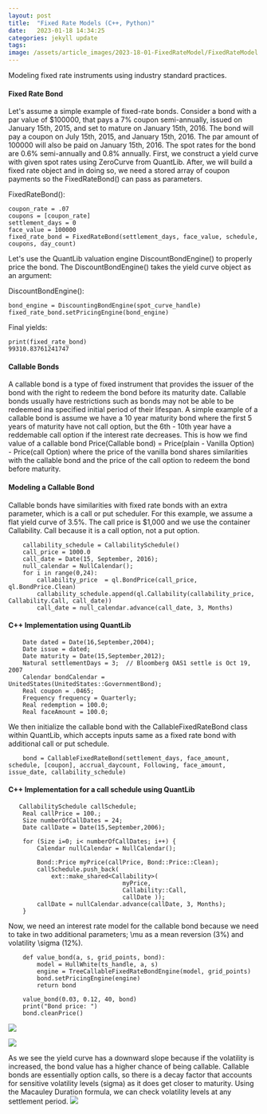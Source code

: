 ```yaml
---
layout: post
title:  "Fixed Rate Models (C++, Python)"
date:   2023-01-18 14:34:25
categories: jekyll update
tags: 
image: /assets/article_images/2023-18-01-FixedRateModel/FixedRateModel.jpg
---
```

Modeling fixed rate instruments using industry standard practices.

#### Fixed Rate Bond
Let's assume a simple example of fixed-rate bonds. Consider a bond with a par value of $100000, that pays a 7% coupon semi-annually, issued on January 15th, 2015, and set to mature on January 15th, 2016. The bond will pay a coupon on July 15th, 2015, and January 15th, 2016. The par amount of 100000 will also be paid on January 15th, 2016. The spot rates for the bond are 0.6% semi-annually and 0.8% annually. 
First, we construct a yield curve with given spot rates using ZeroCurve from QuantLib. After, we will build a fixed rate object and in doing so, we need a stored array of coupon payments so the FixedRateBond() can pass as parameters. 

FixedRateBond():

    coupon_rate = .07
    coupons = [coupon_rate]
    settlement_days = 0
    face_value = 100000
    fixed_rate_bond = FixedRateBond(settlement_days, face_value, schedule, coupons, day_count)

Let's use the QuantLib valuation engine DiscountBondEngine() to properly price the bond. The DiscountBondEngine() takes the yield curve object as an argument:

DiscountBondEngine():

    bond_engine = DiscountingBondEngine(spot_curve_handle)
    fixed_rate_bond.setPricingEngine(bond_engine)

Final yields:

    print(fixed_rate_bond)
    99310.83761241747
    

#### Callable Bonds
A callable bond is a type of fixed instrument that provides the issuer of the bond with the right to redeem the bond before its maturity date. Callable bonds usually have restrictions such as bonds may not be able to be redeemed ina specified initial period of their lifespan. A simple example of a callable bond is assume we have a 10 year maturity bond where the first 5 years of maturity have not call option, but the 6th - 10th year have a reddemable call option if the interest rate decreases. This is how we find value of a callable bond Price(Callable bond) = Price(plain - Vanilla Option) - Price(call Option) where the price of the vanilla bond shares similarities with the callable bond and the price of the call option to redeem the bond before maturity.

#### Modeling a Callable Bond
Callable bonds have similarities with fixed rate bonds with an extra parameter, which is a call or put scheduler. For this example, we assume a flat yield curve of 3.5%. The call price is $1,000 and we use the container Callability. Call because it is a call option, not a put option.

        callability_schedule = CallabilitySchedule()
        call_price = 1000.0
        call_date = Date(15, September, 2016); 
        null_calendar = NullCalendar();
        for i in range(0,24):
            callability_price  = ql.BondPrice(call_price, ql.BondPrice.Clean)
            callability_schedule.append(ql.Callability(callability_price, Callability.Call, call_date))
            call_date = null_calendar.advance(call_date, 3, Months)

#### C++ Implementation using QuantLib

        Date dated = Date(16,September,2004);
        Date issue = dated;
        Date maturity = Date(15,September,2012);
        Natural settlementDays = 3;  // Bloomberg OAS1 settle is Oct 19, 2007
        Calendar bondCalendar = UnitedStates(UnitedStates::GovernmentBond);
        Real coupon = .0465;
        Frequency frequency = Quarterly;
        Real redemption = 100.0;
        Real faceAmount = 100.0;

We then initialize the callable bond with the CallableFixedRateBond class within QuantLib, which accepts inputs same as a fixed rate bond with additional call or put schedule.


        bond = CallableFixedRateBond(settlement_days, face_amount, schedule, [coupon], accrual_daycount, Following, face_amount, issue_date, callability_schedule)



#### C++ Implementation for a call schedule using QuantLib


       CallabilitySchedule callSchedule;
        Real callPrice = 100.;
        Size numberOfCallDates = 24;
        Date callDate = Date(15,September,2006);

        for (Size i=0; i< numberOfCallDates; i++) {
            Calendar nullCalendar = NullCalendar();

            Bond::Price myPrice(callPrice, Bond::Price::Clean);
            callSchedule.push_back(
                ext::make_shared<Callability>(
                                    myPrice,
                                    Callability::Call,
                                    callDate ));
            callDate = nullCalendar.advance(callDate, 3, Months);
        }


Now, we need an interest rate model for the callable bond because we need to take in two additional parameters; \mu as a mean reversion (3%) and volatility \sigma (12%). 

        
        def value_bond(a, s, grid_points, bond): 
            model = HullWhite(ts_handle, a, s)
            engine = TreeCallableFixedRateBondEngine(model, grid_points) 
            bond.setPricingEngine(engine)
            return bond
            
        value_bond(0.03, 0.12, 40, bond) 
        print("Bond price: ")
        bond.cleanPrice()

![](https://user-images.githubusercontent.com/75659218/213588206-11fb5739-b695-469e-8036-7f2c21f29c9e.png)

![](https://user-images.githubusercontent.com/75659218/213615844-72b3a17f-f75e-454b-af36-6551476d42d5.png)


As we see the yield curve has a downward slope because if the volatility is increased, the bond value has a higher chance of being callable. Callable bonds are essentially option calls, so there is a decay factor that accounts for sensitive volatility levels (sigma) as it does get closer to maturity. Using the Macauley Duration formula, we can check volatility levels at any settlement period.
![](https://user-images.githubusercontent.com/75659218/213620640-c87d00c3-d4a7-4b73-8d36-58b46cfabc33.png)


        
        
        
        
        
        
        
        
        
        
        
        
        
        
